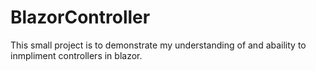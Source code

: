 # BlazorController

This small project is to demonstrate my understanding of and abaility to inmpliment controllers in blazor.
